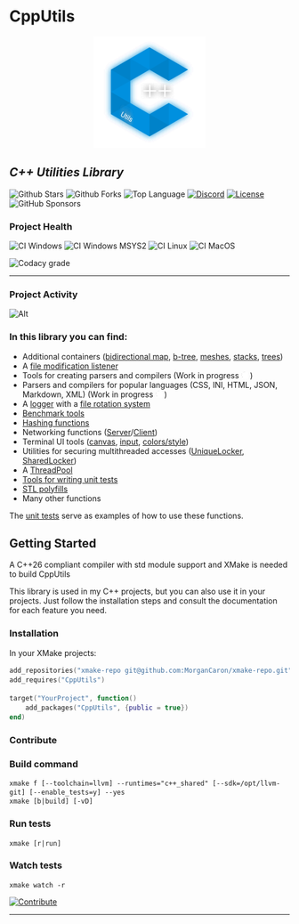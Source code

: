 # CppUtils

<p align="center"><img src="resources/logo.svg" alt="Logo CppUtils" width="200" height="200"/></p>

## *C++ Utilities Library*

![Github Stars](https://img.shields.io/github/stars/MorganCaron/CppUtils?style=for-the-badge)
![Github Forks](https://img.shields.io/github/forks/MorganCaron/CppUtils?style=for-the-badge)
![Top Language](https://img.shields.io/github/languages/top/MorganCaron/CppUtils?style=for-the-badge)
[![Discord](https://img.shields.io/discord/268838260153909249?label=Chat&logo=Discord&style=for-the-badge)](https://discord.gg/mxZvun4)
[![License](https://img.shields.io/github/license/MorganCaron/CppUtils?style=for-the-badge)](https://github.com/MorganCaron/CppUtils/blob/master/LICENSE)
![GitHub Sponsors](https://img.shields.io/github/sponsors/MorganCaron?style=for-the-badge)

### Project Health
![CI Windows](https://img.shields.io/github/actions/workflow/status/MorganCaron/CppUtils/ci-cpp-windows.yml?style=for-the-badge&logo=windows&logoColor=white&label=Windows)
![CI Windows MSYS2](https://img.shields.io/github/actions/workflow/status/MorganCaron/CppUtils/ci-cpp-windows-msys2.yml?style=for-the-badge&logo=windows&logoColor=white&label=Windows%20MSYS2)
![CI Linux](https://img.shields.io/github/actions/workflow/status/MorganCaron/CppUtils/ci-cpp-linux.yml?style=for-the-badge&logo=linux&logoColor=white&label=Linux)
![CI MacOS](https://img.shields.io/github/actions/workflow/status/MorganCaron/CppUtils/ci-cpp-macos.yml?style=for-the-badge&logo=macos&logoColor=white&label=MacOS)

![Codacy grade](https://img.shields.io/codacy/grade/49d265d3b8934ec398322a0a82c71184?style=for-the-badge&logo=codacy)

---

### Project Activity

![Alt](https://repobeats.axiom.co/api/embed/5ee3902d41c9a270bed3f8aa8dba9dd6298fd5ef.svg "Repobeats analytics image")

### In this library you can find:

- Additional containers ([bidirectional map](modules/Container/BidirectionalMap.mpp), [b-tree](modules/Container/BTree.mpp), [meshes](modules/Container/MeshNetwork.mpp), [stacks](modules/Container/TypedStack.mpp), [trees](modules/Container/Tree.mpp))
- A [file modification listener](modules/FileSystem/Watcher.mpp)
- Tools for creating parsers and compilers (Work in progress <img src="resources/loading.gif" width="12" height="12"/> )
- Parsers and compilers for popular languages (CSS, INI, HTML, JSON, Markdown, XML) (Work in progress <img src="resources/loading.gif" width="12" height="12"/> )
- A [logger](modules/Log/Logger.mpp) with a [file rotation system](modules/Log/LogRotate.mpp)
- [Benchmark tools](modules/Log/ChronoLogger.mpp)
- [Hashing functions](modules/String/Hash.mpp)
- Networking functions ([Server](modules/Network/Server.mpp)/[Client](modules/Network/Client.mpp))
- Terminal UI tools ([canvas](modules/Terminal/Canvas.mpp), [input](modules/Terminal/RawTerminal.mpp), [colors/style](modules/Terminal/TextModifier.mpp))
- Utilities for securing multithreaded accesses ([UniqueLocker](modules/Thread/UniqueLocker.mpp), [SharedLocker](modules/Thread/SharedLocker.mpp))
- A [ThreadPool](modules/Thread/ThreadPool.mpp)
- [Tools for writing unit tests](modules/UnitTest/UnitTest.mpp)
- [STL polyfills](include/Stl)
- Many other functions

The [unit tests](tests) serve as examples of how to use these functions.

## Getting Started

A C++26 compliant compiler with std module support and XMake is needed to build CppUtils

This library is used in my C++ projects, but you can also use it in your projects.
Just follow the installation steps and consult the documentation for each feature you need.

### Installation

In your XMake projects:
```lua
add_repositories("xmake-repo git@github.com:MorganCaron/xmake-repo.git")
add_requires("CppUtils")

target("YourProject", function()
	add_packages("CppUtils", {public = true})
end)
```

### Contribute

### Build command
```console
xmake f [--toolchain=llvm] --runtimes="c++_shared" [--sdk=/opt/llvm-git] [--enable_tests=y] --yes
xmake [b|build] [-vD]
```

### Run tests
```console
xmake [r|run]
```

### Watch tests
```console
xmake watch -r
```

[![Contribute](https://img.shields.io/badge/-Contribute-blue?style=for-the-badge)](CONTRIBUTING.md)

---
